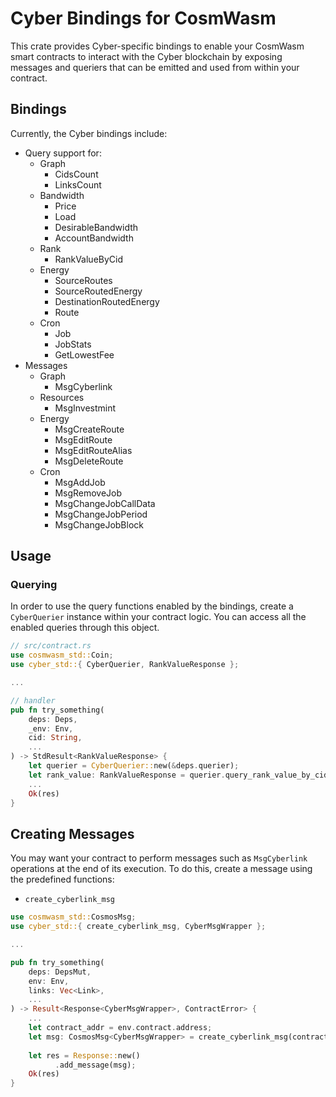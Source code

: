 # Cyber Bindings for CosmWasm

This crate provides Cyber-specific bindings to enable your CosmWasm smart contracts to interact with the Cyber blockchain by exposing messages and queriers that can be emitted and used from within your contract.


## Bindings

Currently, the Cyber bindings include:

- Query support for:
  - Graph
    - CidsCount
    - LinksCount
  - Bandwidth
    - Price
    - Load
    - DesirableBandwidth
    - AccountBandwidth
  - Rank
    - RankValueByCid
  - Energy
    - SourceRoutes
    - SourceRoutedEnergy
    - DestinationRoutedEnergy
    - Route
  - Cron
    - Job
    - JobStats
    - GetLowestFee
- Messages
  - Graph 
    - MsgCyberlink
  - Resources
    - MsgInvestmint
  - Energy
    - MsgCreateRoute
    - MsgEditRoute
    - MsgEditRouteAlias
    - MsgDeleteRoute
  - Cron
    - MsgAddJob
    - MsgRemoveJob
    - MsgChangeJobCallData
    - MsgChangeJobPeriod
    - MsgChangeJobBlock

## Usage

### Querying

In order to use the query functions enabled by the bindings, create a `CyberQuerier` instance within your contract logic. You can access all the enabled queries through this object.

```rust
// src/contract.rs
use cosmwasm_std::Coin;
use cyber_std::{ CyberQuerier, RankValueResponse };

...

// handler
pub fn try_something(
    deps: Deps,
    _env: Env,
    cid: String,
    ...
) -> StdResult<RankValueResponse> {
    let querier = CyberQuerier::new(&deps.querier);
    let rank_value: RankValueResponse = querier.query_rank_value_by_cid(cid)?;
    ...
    Ok(res)
}
```

## Creating Messages

You may want your contract to perform messages such as `MsgCyberlink` operations at the end of its execution. To do this, create a message using the predefined functions:

- `create_cyberlink_msg`

```rust
use cosmwasm_std::CosmosMsg;
use cyber_std::{ create_cyberlink_msg, CyberMsgWrapper };

...

pub fn try_something(
    deps: DepsMut,
    env: Env,
    links: Vec<Link>,
    ...
) -> Result<Response<CyberMsgWrapper>, ContractError> {
    ...
    let contract_addr = env.contract.address;
    let msg: CosmosMsg<CyberMsgWrapper> = create_cyberlink_msg(contract_addr.into(), links);
    
    let res = Response::new()
          .add_message(msg);
    Ok(res)
}
```